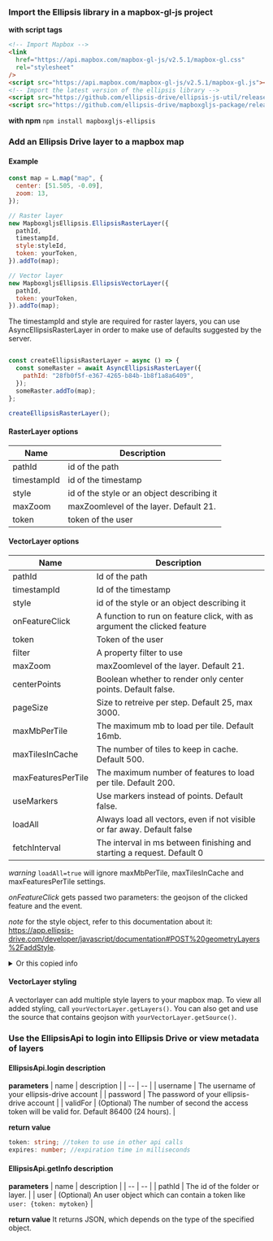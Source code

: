 ### Import the Ellipsis library in a mapbox-gl-js project

**with script tags**

```html
<!-- Import Mapbox -->
<link
  href="https://api.mapbox.com/mapbox-gl-js/v2.5.1/mapbox-gl.css"
  rel="stylesheet"
/>
<script src="https://api.mapbox.com/mapbox-gl-js/v2.5.1/mapbox-gl.js"></script>
<!-- Import the latest version of the ellipsis library -->
<script src="https://github.com/ellipsis-drive/ellipsis-js-util/releases/download/1.1.0/ellipsis-js-util-1.1.0.js"></script>
<script src="https://github.com/ellipsis-drive/mapboxgljs-package/releases/download/3.1.0/mapboxgljs-ellipsis-3.1.0.js"></script>
```

**with npm**
`npm install mapboxgljs-ellipsis`

### Add an Ellipsis Drive layer to a mapbox map

#### Example

```js
const map = L.map("map", {
  center: [51.505, -0.09],
  zoom: 13,
});

// Raster layer
new MapboxgljsEllipsis.EllipsisRasterLayer({
  pathId,
  timestampId,
  style:styleId,
  token: yourToken,
}).addTo(map);

// Vector layer
new MapboxgljsEllipsis.EllipsisVectorLayer({
  pathId,
  token: yourToken,
}).addTo(map);
```

The timestampId and style are required for raster layers, you can use AsyncEllipsisRasterLayer in order to make use of defaults suggested by the server.
```js

const createEllipsisRasterLayer = async () => {
  const someRaster = await AsyncEllipsisRasterLayer({
    pathId: "28fb0f5f-e367-4265-b84b-1b8f1a8a6409",
  });
  someRaster.addTo(map);
};

createEllipsisRasterLayer();
```

#### RasterLayer options

| Name        | Description                                |
| ----------- | ------------------------------------------ |
| pathId      | id of the path                             |
| timestampId | id of the timestamp                        |
| style       | id of the style or an object describing it |
| maxZoom     | maxZoomlevel of the layer. Default 21.     |
| token       | token of the user                          |

#### VectorLayer options

| Name               | Description                                                              |
| ------------------ | ------------------------------------------------------------------------ |
| pathId             | Id of the path                                                           |
| timestampId            | Id of the timestamp                                                          |
| style       | id of the style or an object describing it |
| onFeatureClick     | A function to run on feature click, with as argument the clicked feature |
| token              | Token of the user                                                        |
| filter             | A property filter to use                                                 |
| maxZoom            | maxZoomlevel of the layer. Default 21.                                   |
| centerPoints       | Boolean whether to render only center points. Default false.             |
| pageSize           | Size to retreive per step. Default 25, max 3000.                         |
| maxMbPerTile       | The maximum mb to load per tile. Default 16mb.                           |
| maxTilesInCache    | The number of tiles to keep in cache. Default 500.                       |
| maxFeaturesPerTile | The maximum number of features to load per tile. Default 200.            |
| useMarkers         | Use markers instead of points. Default false.                            |
| loadAll            | Always load all vectors, even if not visible or far away. Default false  |
| fetchInterval      | The interval in ms between finishing and starting a request. Default 0   |

_warning_ `loadAll=true` will ignore maxMbPerTile, maxTilesInCache and maxFeaturesPerTile settings.

_onFeatureClick_ gets passed two parameters: the geojson of the clicked feature and the event.

_note_ for the style object, refer to this documentation about it: https://app.ellipsis-drive.com/developer/javascript/documentation#POST%20geometryLayers%2FaddStyle.

<details>
<summary>Or this copied info</summary>
○ 'rules': Parameters contains the property 'rules' being an array of objects with required properties 'property', 'value' and 'color' and optional properties 'operator' and 'alpha'. 'property' should be the name of the property to style by and should be of type string, 'value' should be the cutoff point of the style and must be the same type as the property, 'color' is the color of the style and must be a rgb hex code, 'operator'determines whether the styling should occur at, under or over the cutoff point and must be one of '=', '<', '>', '<=', '>=' or '!=' with default '=' and 'alpha' should be the transparency of the color on a 0 to 1 scale with default 0.5.

○ 'rangeToColor': Parameters contains the required property 'rangeToColor' and optional property 'periodic', where 'rangeToColor' should be an array of objects with required properties 'property', 'fromValue', 'toValue' and 'color' and optional property 'alpha', where 'property' should be the name of the property to style by and should be of type string, 'fromValue' and 'toValue' should be the minimum and maximum value of the range respectively, 'color' is the color to use if the property falls inclusively between the fromValue and toValue and should be a rgb hex code color and 'alpha' should be the transparency of the color on a 0 to 1 scale with default 0.5. 'periodic' should be a positive float used when the remainder from dividing the value of the property by the periodic should be used to evaluate the ranges instead.

○ 'transitionPoints': Parameters contains the required properties 'property' and 'transitionPoints' and optional property 'periodic', where 'property' should be the name of the property to style by and should be of type string, 'transitionPoints' should be an array of objects with required properties 'value' and 'color' and optional property 'alpha', where 'value' should be the value at which the next transition starts, 'color' is the color to use if the property falls in the interval before or after the transition point and should be a rgb hex code color and 'alpha' should be the transparency of the color on a 0 to 1 scale with 0.5 as default. 'periodic' should be a positive float used when the remainder from dividing the value of the property by the periodic should be used to evaluate the ranges instead.

○ 'random': Parameters contains the required property 'property' and optional property 'alpha', where 'property' should be the name of the property by which to randomly assign colors and should be of type string and 'alpha' should be the transparency of the color on a 0 to 1 scale with default 0.5.

</details>

#### VectorLayer styling

A vectorlayer can add multiple style layers to your mapbox map. To view all added styling, call `yourVectorLayer.getLayers()`. You can also get and use the source that contains geojson with `yourVectorLayer.getSource()`.

### Use the EllipsisApi to login into Ellipsis Drive or view metadata of layers

#### EllipsisApi.login description

**parameters**
| name | description |
| -- | -- |
| username | The username of your ellipsis-drive account |
| password | The password of your ellipsis-drive account |
| validFor | (Optional) The number of second the access token will be valid for. Default 86400 (24 hours). |

**return value**

```ts
token: string; //token to use in other api calls
expires: number; //expiration time in milliseconds
```

#### EllipsisApi.getInfo description

**parameters**
| name | description |
| -- | -- |
| pathId | The id of the folder or layer. |
| user | (Optional) An user object which can contain a token like `user: {token: mytoken}` |

**return value**
It returns JSON, which depends on the type of the specified object.
